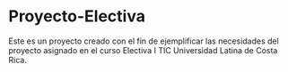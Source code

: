 # Proyecto-Electiva
Este es un proyecto creado con el fin de ejemplificar las necesidades del proyecto asignado en el curso Electiva I TIC Universidad Latina de Costa Rica.
